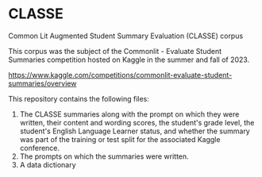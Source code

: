 # CLASSE
Common Lit Augmented Student Summary Evaluation (CLASSE) corpus

This corpus was the subject of the Commonlit - Evaluate Student Summaries competition hosted on Kaggle in the summer and fall of 2023.

https://www.kaggle.com/competitions/commonlit-evaluate-student-summaries/overview

This repository contains the following files:

1. The CLASSE summaries along with the prompt on which they were written, their content and wording scores, the student's grade level, the student's English Language Learner status, and whether the summary was part of the training or test split for the associated Kaggle conference.
2. The prompts on which the summaries were written.
3. A data dictionary
